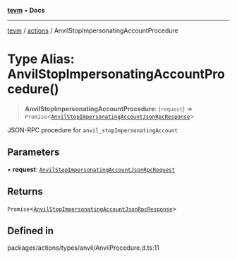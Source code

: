 [**tevm**](../../README.md) • **Docs**

***

[tevm](../../modules.md) / [actions](../README.md) / AnvilStopImpersonatingAccountProcedure

# Type Alias: AnvilStopImpersonatingAccountProcedure()

> **AnvilStopImpersonatingAccountProcedure**: (`request`) => `Promise`\<[`AnvilStopImpersonatingAccountJsonRpcResponse`](AnvilStopImpersonatingAccountJsonRpcResponse.md)\>

JSON-RPC procedure for `anvil_stopImpersonatingAccount`

## Parameters

• **request**: [`AnvilStopImpersonatingAccountJsonRpcRequest`](AnvilStopImpersonatingAccountJsonRpcRequest.md)

## Returns

`Promise`\<[`AnvilStopImpersonatingAccountJsonRpcResponse`](AnvilStopImpersonatingAccountJsonRpcResponse.md)\>

## Defined in

packages/actions/types/anvil/AnvilProcedure.d.ts:11
